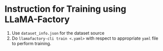 # Instruction for Training using LLaMA-Factory

1. Use `dataset_info.json` for the dataset source
2. Do `llamafactory-cli train <.yaml>` with respect to appropriate `yaml` file to perform training.
